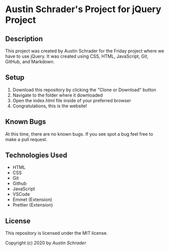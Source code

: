 # Austin Schrader's Project for jQuery Project

## Description

This project was created by Austin Schrader for the Friday project where we have to use jQuery. It was created using CSS, HTML, JavaScript, Git, GitHub, and Markdown.

## Setup

1. Download this repository by clicking the "Clone or Download" button
2. Navigate to the folder where it downloaded
3. Open the index.html file inside of your preferred browser
4. Congratulations, this is the website!

## Known Bugs

At this time, there are no known bugs. If you see spot a bug feel free to make a pull request.

## Technologies Used

- HTML
- CSS
- Git
- Github
- JavaScript
- VSCode
- Emmet (Extension)
- Prettier (Extension)

## License

This repository is licensed under the MIT license.

Copyright (c) 2020 by _Austin Schrader_
